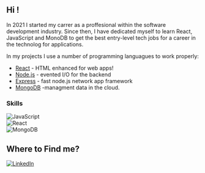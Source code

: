 ## Hi !
In 2021 I started my carrer as a proffesional within the software development industry. Since then, I have dedicated myself to learn React, JavaScript and MonoDB to get  the best entry-level tech jobs for a career in the technolog for applications.

In my projects I use a number of programming languagues to work properly:

- [React](https://reactjs.org/) - HTML enhanced for web apps!
- [Node.js](http://nodejs.org) - evented I/O for the backend
- [Express](http://expressjs.com) - fast node.js network app framework 
- [MongoDB](https://www.mongodb.com/) -managment data in the cloud.

### Skills
![JavaScript](https://img.shields.io/badge/JavaScript-_-F7DF1E?style=for-the-badge&logo=javascript)<br/>
![React](https://img.shields.io/badge/React-_-61DAFB?style=for-the-badge&logo=react)<br/>
![MongoDB](https://img.shields.io/badge/MongoDB-_-47A248?style=for-the-badge&logo=mongodb)<br/>




## Where to Find me?
[![LinkedIn](https://img.shields.io/badge/LinkedIn-Oscar_Fernando_Silva-0A66C2?style=for-the-badge&logo=linkedin)](https://www.linkedin.com/in/oscar-fernando-silva-84294420a/)<br/>

